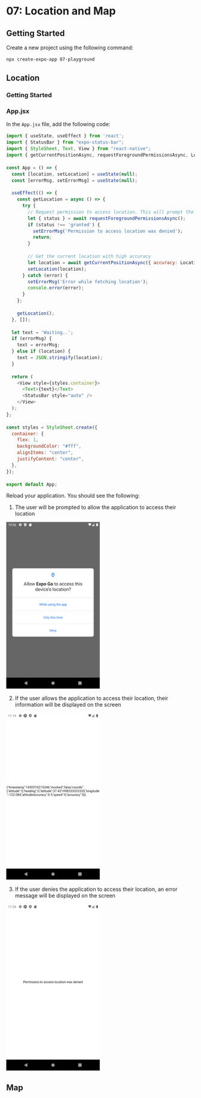 # 07: Location and Map

## Getting Started

Create a new project using the following command:

```bash
npx create-expo-app 07-playground
```

## Location

### Getting Started

### App.jsx

In the `App.jsx` file, add the following code:

```js
import { useState, useEffect } from 'react';
import { StatusBar } from "expo-status-bar";
import { StyleSheet, Text, View } from "react-native";
import { getCurrentPositionAsync, requestForegroundPermissionsAsync, LocationAccuracy } from 'expo-location';

const App = () => {
  const [location, setLocation] = useState(null);
  const [errorMsg, setErrorMsg] = useState(null);

  useEffect(() => {
    const getLocation = async () => {
      try {
        // Request permission to access location. This will prompt the user for permission
        let { status } = await requestForegroundPermissionsAsync();
        if (status !== 'granted') {
          setErrorMsg('Permission to access location was denied');
          return;
        }

        // Get the current location with high accuracy
        let location = await getCurrentPositionAsync({ accuracy: LocationAccuracy.High });
        setLocation(location);
      } catch (error) {
        setErrorMsg('Error while fetching location');
        console.error(error);
      }
    };

    getLocation();
  }, []);

  let text = 'Waiting..';
  if (errorMsg) {
    text = errorMsg;
  } else if (location) {
    text = JSON.stringify(location);
  }

  return (
    <View style={styles.container}>
      <Text>{text}</Text>
      <StatusBar style="auto" />
    </View>
  );
};

const styles = StyleSheet.create({
  container: {
    flex: 1,
    backgroundColor: "#fff",
    alignItems: "center",
    justifyContent: "center",
  },
});

export default App;
```

Reload your application. You should see the following:

1. The user will be prompted to allow the application to access their location

<img src="../resources/img/07/phone-1.png" width="250" height="444" />

2. If the user allows the application to access their location, their information will be displayed on the screen

<img src="../resources/img/07/phone-2.png" width="250" height="444" />

3. If the user denies the application to access their location, an error message will be displayed on the screen

<img src="../resources/img/07/phone-3.png" width="250" height="444" />

## Map


